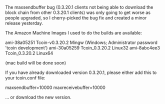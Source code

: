 The maxsendbuffer bug (0.3.20.1 clients not being able to download the block chain from other 0.3.20.1 clients) was only going to get
worse as people upgraded, so I cherry-picked the bug fix and created a minor release yesterday.

The Amazon Machine Images I used to do the builds are available:

  ami-38a05251   Tcoin-v0.3.20.2 Mingw    (Windows; Administrator password 'tcoin development')
  ami-30a05259   Tcoin_0.3.20.2 Linux32
  ami-8abc4ee3   Tcoin_0.3.20.2 Linux64

(mac build will be done soon)

If you have already downloaded version 0.3.20.1, please either add this to your tcoin.conf file:

  maxsendbuffer=10000
  maxreceivebuffer=10000

... or download the new version.
